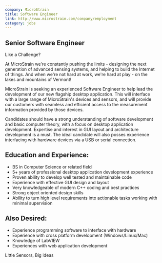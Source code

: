 ```yaml
---
company: MicroStrain
title: Software Engineer
link: http://www.microstrain.com/company/employment
category: jobs
---
```



## Senior Software Engineer
Like a Challenge?

At MicroStrain we're constantly pushing the limits - designing the next generation of advanced sensing systems, and helping to build the Internet of things. And when we're not hard at work, we're hard at play - on the lakes and mountains of Vermont!

MicroStrain is seeking an experienced Software Engineer to help lead the development of our new flagship desktop application.  This will interface with a large range of MicroStrain's devices and sensors, and will provide our customers with seamless and efficient access to the measurement information provided by those devices.

Candidates should have a strong understanding of software development and basic computer theory, with a focus on desktop application development.  Expertise and interest in GUI layout and architecture development is a must.  The ideal candidate will also posses experience interfacing with hardware devices via a USB or serial connection.

## Education and Experience:
* BS in Computer Science or related field
* 5+ years of professional desktop application development experience
* Proven ability to develop well tested and maintainable code
* Experience with effective GUI design and layout
* Very knowledgeable of modern C++ coding and best practices
* Strong object oriented design skills
* Ability to turn high level requirements into actionable tasks working with minimal supervision

## Also Desired:
* Experience programming software to interface with hardware
* Experience with cross platform development (Windows/Linux/Mac)
* Knowledge of LabVIEW
* Experiences with web application development

Little Sensors, Big Ideas
